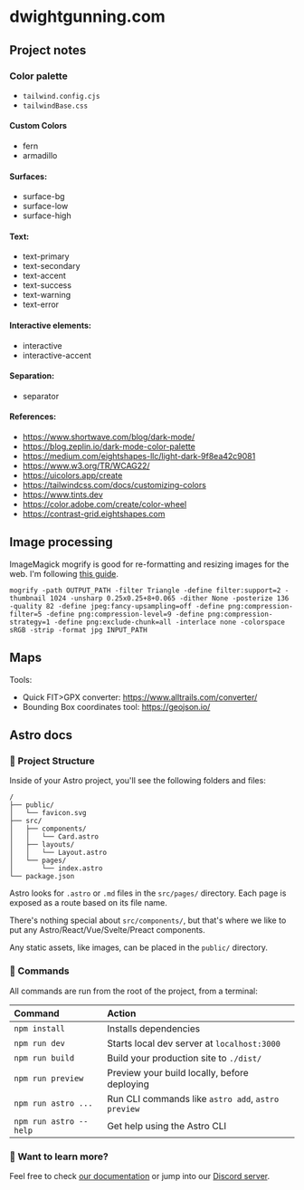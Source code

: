 # dwightgunning.com

## Project notes

### Color palette

- `tailwind.config.cjs`
- `tailwindBase.css`

#### Custom Colors

- fern
- armadillo

#### Surfaces:

- surface-bg
- surface-low
- surface-high

#### Text:

- text-primary
- text-secondary
- text-accent
- text-success
- text-warning
- text-error

#### Interactive elements:

- interactive
- interactive-accent

#### Separation:

- separator

#### References:

- https://www.shortwave.com/blog/dark-mode/
- https://blog.zeplin.io/dark-mode-color-palette
- https://medium.com/eightshapes-llc/light-dark-9f8ea42c9081
- https://www.w3.org/TR/WCAG22/
- https://uicolors.app/create
- https://tailwindcss.com/docs/customizing-colors
- https://www.tints.dev
- https://color.adobe.com/create/color-wheel
- https://contrast-grid.eightshapes.com

## Image processing

ImageMagick mogrify is good for re-formatting and resizing images for the web. I'm following [this guide](https://www.smashingmagazine.com/2015/06/efficient-image-resizing-with-imagemagick/).

```
mogrify -path OUTPUT_PATH -filter Triangle -define filter:support=2 -thumbnail 1024 -unsharp 0.25x0.25+8+0.065 -dither None -posterize 136 -quality 82 -define jpeg:fancy-upsampling=off -define png:compression-filter=5 -define png:compression-level=9 -define png:compression-strategy=1 -define png:exclude-chunk=all -interlace none -colorspace sRGB -strip -format jpg INPUT_PATH
```

## Maps

Tools:

- Quick FIT>GPX converter: https://www.alltrails.com/converter/
- Bounding Box coordinates tool: https://geojson.io/
## Astro docs

### 🚀 Project Structure

Inside of your Astro project, you'll see the following folders and files:

```
/
├── public/
│   └── favicon.svg
├── src/
│   ├── components/
│   │   └── Card.astro
│   ├── layouts/
│   │   └── Layout.astro
│   └── pages/
│       └── index.astro
└── package.json
```

Astro looks for `.astro` or `.md` files in the `src/pages/` directory. Each page is exposed as a route based on its file name.

There's nothing special about `src/components/`, but that's where we like to put any Astro/React/Vue/Svelte/Preact components.

Any static assets, like images, can be placed in the `public/` directory.

### 🧞 Commands

All commands are run from the root of the project, from a terminal:

| Command                | Action                                             |
| :--------------------- | :------------------------------------------------- |
| `npm install`          | Installs dependencies                              |
| `npm run dev`          | Starts local dev server at `localhost:3000`        |
| `npm run build`        | Build your production site to `./dist/`            |
| `npm run preview`      | Preview your build locally, before deploying       |
| `npm run astro ...`    | Run CLI commands like `astro add`, `astro preview` |
| `npm run astro --help` | Get help using the Astro CLI                       |

### 👀 Want to learn more?

Feel free to check [our documentation](https://docs.astro.build) or jump into our [Discord server](https://astro.build/chat).
